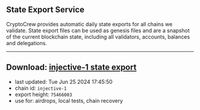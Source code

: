 ## State Export Service
CryptoCrew provides automatic daily state exports for all chains we validate. State export files can be used as genesis files and are a snapshot of the current blockchain state, including all validators, accounts, balances and delegations.

---
**Download: [injective-1 state export](https://dl-eu2.ccvalidators.com/SERVICE/injective/injective-1_export_75466003.json)**
---

- last updated: Tue Jun 25 2024 17:45:50
- chain id: `injective-1`
- export height: `75466003`
- use for: airdrops, local tests, chain recovery
